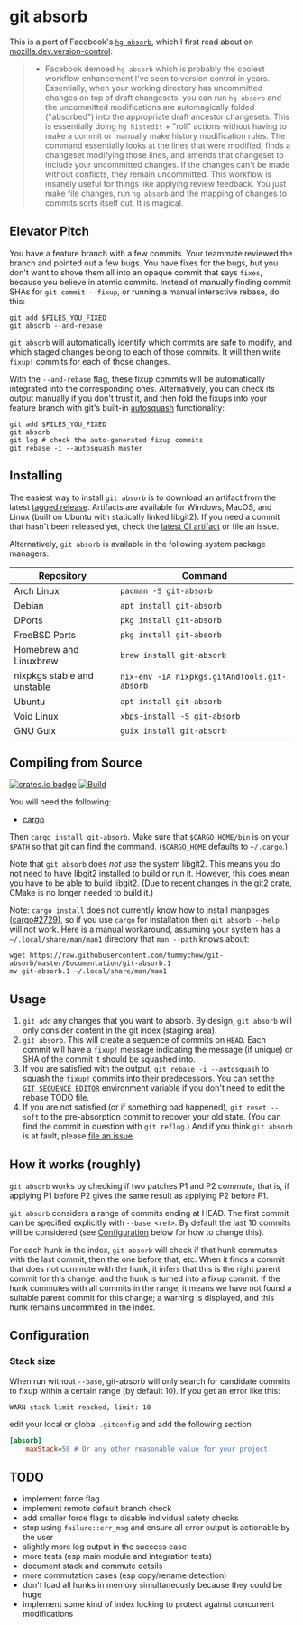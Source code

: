 # git absorb

This is a port of Facebook's [`hg absorb`](https://www.mercurial-scm.org/repo/hg/rev/5111d11b8719), which I first read about on [mozilla.dev.version-control](https://groups.google.com/forum/#!msg/mozilla.dev.version-control/nh4fITFlEMk/ZNXgnAzxAQAJ):

> * Facebook demoed `hg absorb` which is probably the coolest workflow enhancement I've seen to version control in years. Essentially, when your working directory has uncommitted changes on top of draft changesets, you can run `hg absorb` and the uncommitted modifications are automagically folded ("absorbed") into the appropriate draft ancestor changesets. This is essentially doing `hg histedit` + "roll" actions without having to make a commit or manually make history modification rules. The command essentially looks at the lines that were modified, finds a changeset modifying those lines, and amends that changeset to include your uncommitted changes. If the changes can't be made without conflicts, they remain uncommitted. This workflow is insanely useful for things like applying review feedback. You just make file changes, run `hg absorb` and the mapping of changes to commits sorts itself out. It is magical. 

## Elevator Pitch

You have a feature branch with a few commits. Your teammate reviewed the branch and pointed out a few bugs. You have fixes for the bugs, but you don't want to shove them all into an opaque commit that says `fixes`, because you believe in atomic commits. Instead of manually finding commit SHAs for `git commit --fixup`, or running a manual interactive rebase, do this:

```
git add $FILES_YOU_FIXED
git absorb --and-rebase
```

`git absorb` will automatically identify which commits are safe to modify, and which staged changes belong to each of those commits. It will then write `fixup!` commits for each of those changes.

With the `--and-rebase` flag, these fixup commits will be automatically integrated into the corresponding ones. Alternatively, you can check its output manually if you don't trust it, and then fold the fixups into your feature branch with git's built-in [autosquash](https://git-scm.com/docs/git-rebase#Documentation/git-rebase.txt---autosquash) functionality:

```
git add $FILES_YOU_FIXED
git absorb
git log # check the auto-generated fixup commits
git rebase -i --autosquash master
```

## Installing

The easiest way to install `git absorb` is to download an artifact from the latest [tagged release](https://github.com/tummychow/git-absorb/releases). Artifacts are available for Windows, MacOS, and Linux (built on Ubuntu with statically linked libgit2). If you need a commit that hasn't been released yet, check the [latest CI artifact](https://github.com/tummychow/git-absorb/actions/workflows/build.yml?query=event%3Apush+branch%3Amaster) or file an issue.

Alternatively, `git absorb` is available in the following system package managers:

| Repository                  | Command                                      |
| --------------------------- | -------------------------------------------- |
| Arch Linux                  | `pacman -S git-absorb`                       |
| Debian                      | `apt install git-absorb`                     |
| DPorts                      | `pkg install git-absorb`                     |
| FreeBSD Ports               | `pkg install git-absorb`                     |
| Homebrew and Linuxbrew      | `brew install git-absorb`                    |
| nixpkgs stable and unstable | `nix-env -iA nixpkgs.gitAndTools.git-absorb` |
| Ubuntu                      | `apt install git-absorb`                     |
| Void Linux                  | `xbps-install -S git-absorb`                 |
| GNU Guix                    | `guix install git-absorb`                    |

## Compiling from Source

[![crates.io badge](https://img.shields.io/crates/v/git-absorb.svg)](https://crates.io/crates/git-absorb) [![Build](https://github.com/tummychow/git-absorb/actions/workflows/build.yml/badge.svg?branch=master&event=push)](https://github.com/tummychow/git-absorb/actions/workflows/build.yml)

You will need the following:

- [cargo](https://github.com/rust-lang/cargo)

Then `cargo install git-absorb`. Make sure that `$CARGO_HOME/bin` is on your `$PATH` so that git can find the command. (`$CARGO_HOME` defaults to `~/.cargo`.)

Note that `git absorb` does _not_ use the system libgit2. This means you do not need to have libgit2 installed to build or run it. However, this does mean you have to be able to build libgit2. (Due to [recent changes](https://github.com/alexcrichton/git2-rs/commit/76f4b74aef2bc2a54906ddcbf7fbe0018936a69d) in the git2 crate, CMake is no longer needed to build it.)

Note: `cargo install` does not currently know how to install manpages ([cargo#2729](https://github.com/rust-lang/cargo/issues/2729)), so if you use `cargo` for installation then `git absorb --help` will not work. Here is a manual workaround, assuming your system has a `~/.local/share/man/man1` directory that `man --path` knows about:

```
wget https://raw.githubusercontent.com/tummychow/git-absorb/master/Documentation/git-absorb.1
mv git-absorb.1 ~/.local/share/man/man1
```

## Usage

1. `git add` any changes that you want to absorb. By design, `git absorb` will only consider content in the git index (staging area).
2. `git absorb`. This will create a sequence of commits on `HEAD`. Each commit will have a `fixup!` message indicating the message (if unique) or SHA of the commit it should be squashed into.
3. If you are satisfied with the output, `git rebase -i --autosquash` to squash the `fixup!` commits into their predecessors. You can set the [`GIT_SEQUENCE_EDITOR`](https://stackoverflow.com/a/29094904) environment variable if you don't need to edit the rebase TODO file.
4. If you are not satisfied (or if something bad happened), `git reset --soft` to the pre-absorption commit to recover your old state. (You can find the commit in question with `git reflog`.) And if you think `git absorb` is at fault, please [file an issue](https://github.com/tummychow/git-absorb/issues/new).

## How it works (roughly)

`git absorb` works by checking if two patches P1 and P2 *commute*, that is, if applying P1 before P2 gives the same result as applying P2 before P1.

`git absorb` considers a range of commits ending at HEAD. The first commit can be specified explicitly with `--base <ref>`. By default the last 10 commits will be considered (see [Configuration](#configuration) below for how to change this).

For each hunk in the index, `git absorb` will check if that hunk commutes with the last commit, then the one before that, etc. When it finds a commit that does not commute with the hunk, it infers that this is the right parent commit for this change, and the hunk is turned into a fixup commit. If the hunk commutes with all commits in the range, it means we have not found a suitable parent commit for this change; a warning is displayed, and this hunk remains uncommited in the index. 

## Configuration

### Stack size

When run without `--base`, git-absorb will only search for candidate commits to fixup within a certain range (by default 10). If you get an error like this:

```
WARN stack limit reached, limit: 10
```

edit your local or global `.gitconfig` and add the following section

```ini
[absorb]
    maxStack=50 # Or any other reasonable value for your project
```

## TODO

- implement force flag
- implement remote default branch check
- add smaller force flags to disable individual safety checks
- stop using `failure::err_msg` and ensure all error output is actionable by the user
- slightly more log output in the success case
- more tests (esp main module and integration tests)
- document stack and commute details
- more commutation cases (esp copy/rename detection)
- don't load all hunks in memory simultaneously because they could be huge
- implement some kind of index locking to protect against concurrent modifications
